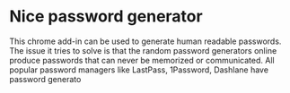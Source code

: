 # Nice password generator
This chrome add-in can be used to generate human readable passwords. The issue it tries to solve is that the random password generators online produce passwords that can never be memorized or communicated. All popular password managers like LastPass, 1Password, Dashlane have password generato
<!--stackedit_data:
eyJoaXN0b3J5IjpbLTE1MDM2NjE0NzIsMTkxOTg1OTc1MywtMj
A5MzY0NDQ1OF19
-->